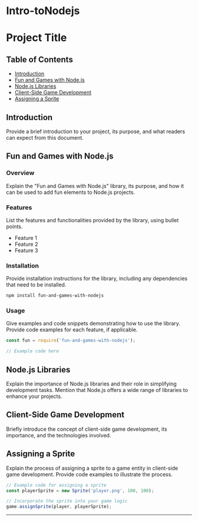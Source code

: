 # Intro-toNodejs
# Project Title

## Table of Contents
- [Introduction](#introduction)
- [Fun and Games with Node.js](#fun-and-games-with-nodejs)
- [Node.js Libraries](#nodejs-libraries)
- [Client-Side Game Development](#client-side-game-development)
- [Assigning a Sprite](#assigning-a-sprite)

## Introduction

Provide a brief introduction to your project, its purpose, and what readers can expect from this document.

## Fun and Games with Node.js

### Overview

Explain the "Fun and Games with Node.js" library, its purpose, and how it can be used to add fun elements to Node.js projects.

### Features

List the features and functionalities provided by the library, using bullet points.

- Feature 1
- Feature 2
- Feature 3

### Installation

Provide installation instructions for the library, including any dependencies that need to be installed.

```bash
npm install fun-and-games-with-nodejs
```

### Usage

Give examples and code snippets demonstrating how to use the library. Provide code examples for each feature, if applicable.

```javascript
const fun = require('fun-and-games-with-nodejs');

// Example code here
```

## Node.js Libraries

Explain the importance of Node.js libraries and their role in simplifying development tasks. Mention that Node.js offers a wide range of libraries to enhance your projects.

## Client-Side Game Development

Briefly introduce the concept of client-side game development, its importance, and the technologies involved.

## Assigning a Sprite

Explain the process of assigning a sprite to a game entity in client-side game development. Provide code examples to illustrate the process.

```javascript
// Example code for assigning a sprite
const playerSprite = new Sprite('player.png', 100, 100);

// Incorporate the sprite into your game logic
game.assignSprite(player, playerSprite);
```

---
